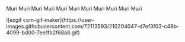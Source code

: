 <p>Muri Muri Muri Muri Muri Muri Muri Muri Muri Muri Muri</p>
![ezgif com-gif-maker](https://user-images.githubusercontent.com/72113593/210204047-d7ef3f03-c48b-4099-bd00-7ee1fb2f68a8.gif)
